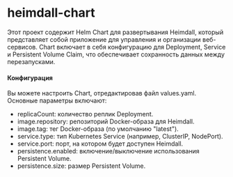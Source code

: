 # heimdall-chart
Этот проект содержит Helm Chart для развертывания Heimdall, который представляет собой приложение для управления и организации веб-сервисов. Chart включает в себя конфигурацию для Deployment, Service и Persistent Volume Claim, что обеспечивает сохранность данных между перезапусками.

#### Конфигурация

Вы можете настроить Chart, отредактировав файл values.yaml. Основные параметры включают:

- replicaCount: количество реплик Deployment.
- image.repository: репозиторий Docker-образа для Heimdall.
- image.tag: тег Docker-образа (по умолчанию "latest").
- service.type: тип Kubernetes Service (например, ClusterIP, NodePort).
- service.port: порт, на котором будет доступен Heimdall.
- persistence.enabled: включение/выключение использования Persistent Volume.
- persistence.size: размер Persistent Volume.